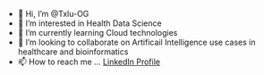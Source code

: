 - 👋 Hi, I’m @Txlu-OG
- 👀 I’m interested in Health Data Science
- 🌱 I’m currently learning Cloud technologies
- 💞️ I’m looking to collaborate on Artificail Intelligence use cases in healthcare and bioinformatics
- 📫 How to reach me ... [LinkedIn Profile ](http://www.linkedin.com/in/adedamolaogundipe)


<!---
Txlu-OG/Txlu-OG is a ✨ special ✨ repository because its `README.md` (this file) appears on your GitHub profile.
You can click the Preview link to take a look at your changes.
--->
